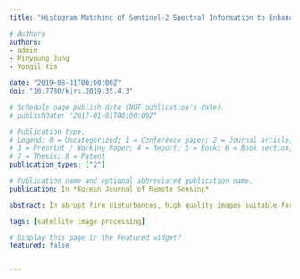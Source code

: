 ```yaml
---
title: "Histogram Matching of Sentinel-2 Spectral Information to Enhance Planetscope Imagery for Effective Wildfire Damage Assessment"

# Authors
authors:
- admin
- Minyoung Jung
- Yongil Kim

date: "2019-08-31T00:00:00Z"
doi: "10.7780/kjrs.2019.35.4.3"

# Schedule page publish date (NOT publication's date).
# publishDate: "2017-01-01T00:00:00Z"

# Publication type.
# Legend: 0 = Uncategorized; 1 = Conference paper; 2 = Journal article;
# 3 = Preprint / Working Paper; 4 = Report; 5 = Book; 6 = Book section;
# 7 = Thesis; 8 = Patent
publication_types: ["2"]

# Publication name and optional abbreviated publication name.
publication: In *Korean Journal of Remote Sensing*

abstract: In abrupt fire disturbances, high quality images suitable for wildfire damage assessment can be difficult to acquire. Quantifying wildfire burn area and severity are essential measures for quick short-term disaster response and efficient long-term disaster restoration. Planetscope (PS) imagery offers 3 m spatial and daily temporal resolution, which can overcome the spatio-temporal resolution tradeoff of conventional satellites, albeit at the cost of spectral resolution. This study investigated the potential of augmenting PS imagery by integrating the spectral information from Sentinel-2 (S2) differenced Normalized Burn Ratio (dNBR) to PS differenced Normalized Difference Vegetation Index (dNDVI) using histogram matching,specifically for wildfire burn area and severity assessment of the Okgye wildfire which occurred on April 4th, 2019. Due to the difficulty in acquiring reference data, the results of the study were compared to the wildfire burn area reported by Ministry of the Interior and Safety. The burn area estimates from this study demonstrated that the histogram-matched (HM) PS dNDVI image produced more accurate burn area estimates and more descriptive burn severity intervals in contrast to conventional methods using S2. The HM PS dNDVI image returned an error of only 0.691% whereas the S2 dNDVI and dNBR images overestimated the wildfire burn area by 5.32% and 106%, respectively. These improvements using PS were largely due to the higher spatial resolution, allowing for the detection of sparsely distributed patches of land and narrow roads, which were indistinguishable using S2 dNBR. In addition, the integration of spectral information from S2 in the PS image resolved saturation effects in areas of low and high burn severity.

tags: [satellite image processing]

# Display this page in the Featured widget?
featured: false


---
```

